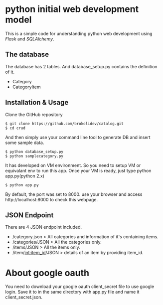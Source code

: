 # python initial web development model

This is a simple code for understanding python web development using _Flask_ and _SQLAlchemy_.

## The database

The database has 2 tables. And database_setup.py contains the definition of it.

- Category
- CategoryItem

## Installation & Usage

Clone the GitHub repository
```
$ git clone https://github.com/brokolidev/catalog.git
$ cd crud
```

And then simply use your command line tool to generate DB and insert some sample data.
```
$ python database_setup.py
$ python samplecategory.py
```

It has developed on VM environment. So you need to setup VM or equivalant env to run this app.
Once your VM is ready, just type python app.py(python 2.x)
```
$ python app.py
```

By default, the port was set to 8000. use your browser and access http://localhost:8000 to check this webpage.

## JSON Endpoint

There are 4 JSON endpoint included.
- /category.json > All categories and information of it's containing items.
- /categories/JSON > All the categories only.
- /items/JSON > All the items only.
- /item/<int:item_id>/JSON > details of an item by providing item_id.

# About google oauth

You need to download your google oauth client_secret file to use google login.
Save it to in the same directory with app.py file and name it client_secret.json.
